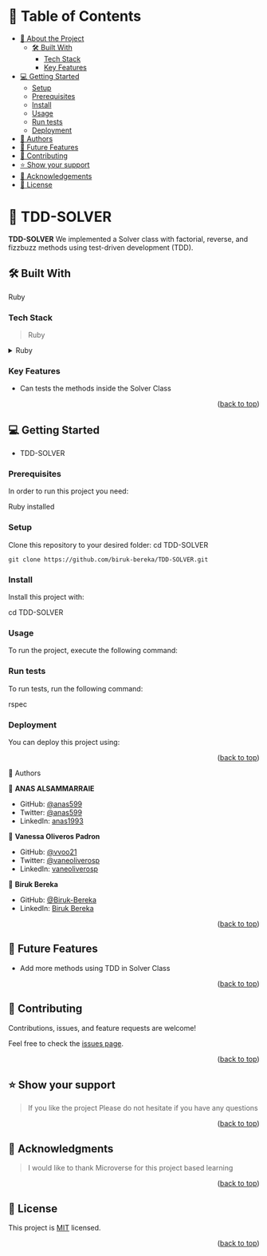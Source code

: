 # 📗 Table of Contents
- [📖 About the Project](#about-project)
  - [🛠 Built With](#built-with)
    - [Tech Stack](#tech-stack)
    - [Key Features](#key-features)
- [💻 Getting Started](#getting-started)
  - [Setup](#setup)
  - [Prerequisites](#prerequisites)
  - [Install](#install)
  - [Usage](#usage)
  - [Run tests](#run-tests)
  - [Deployment](#triangular_flag_on_post-deployment)
- [👥 Authors](#authors)
- [🔭 Future Features](#future-features)
- [🤝 Contributing](#contributing)
- [⭐️ Show your support](#support)
- [🙏 Acknowledgements](#acknowledgements)
- [📝 License](#license)

# 📖 TDD-SOLVER <a name="about-project"></a>

**TDD-SOLVER** 
 We implemented a Solver class with factorial, reverse, and fizzbuzz methods using test-driven development (TDD).
## 🛠 Built With <a name="built-with"></a>
Ruby
### Tech Stack <a name="tech-stack"></a>

> Ruby


<details>
<summary>Ruby</summary>
  <ul>
    <li><a href="https://www.ruby-lang.org/en/">Ruby</a></li>
  </ul>
</details>

### Key Features <a name="key-features"></a>


- Can tests the methods inside the Solver Class
<p align="right">(<a href="#readme-top">back to top</a>)</p>


## 💻 Getting Started <a name="getting-started"></a>

- TDD-SOLVER

### Prerequisites

In order to run this project you need:

Ruby installed


### Setup

Clone this repository to your desired folder:
  cd TDD-SOLVER

    git clone https://github.com/biruk-bereka/TDD-SOLVER.git
  

### Install

Install this project with:

  cd TDD-SOLVER  


### Usage

To run the project, execute the following command:


### Run tests

To run tests, run the following command:

rspec
### Deployment

You can deploy this project using:

<p align="right">(<a href="#readme-top">back to top</a>)</p>👥 Authors <a name="authors"></a>

👤 **ANAS ALSAMMARRAIE**

- GitHub: [@anas599](https://github.com/anas599)
- Twitter: [@anas599](https://twitter.com/anas599)
- LinkedIn: [anas1993](https://linkedin.com/in/anas1993)

👤 **Vanessa Oliveros Padron**

- GitHub: [@vvoo21](https://github.com/vvoo21)
- Twitter: [@vaneoliverosp](https://twitter.com/vaneoliverosp)
- LinkedIn: [vaneoliverosp](https://www.linkedin.com/in/vaneoliverosp/)

👤 **Biruk Bereka**

- GitHub: [@Biruk-Bereka](https://github.com/biruk-bereka)
- LinkedIn: [Biruk Bereka](https://www.linkedin.com/in/biruk-bereka1212/)


<p align="right">(<a href="#readme-top">back to top</a>)</p>


## 🔭 Future Features <a name="future-features"></a>
-  Add more methods using TDD in Solver Class

<p align="right">(<a href="#readme-top">back to top</a>)</p>


## 🤝 Contributing <a name="contributing"></a>

Contributions, issues, and feature requests are welcome!

Feel free to check the [issues page](../../issues/).


<p align="right">(<a href="#readme-top">back to top</a>)</p>

## ⭐️ Show your support <a name="support"></a>

> If you like the project Please do not hesitate if you have any questions

<p align="right">(<a href="#readme-top">back to top</a>)</p>

## 🙏 Acknowledgments <a name="acknowledgements"></a>

> I would like to thank Microverse for this project based learning

<p align="right">(<a href="#readme-top">back to top</a>)</p>

## 📝 License <a name="license"></a>

This project is [MIT](./LICENSE) licensed.

<p align="right">(<a href="#readme-top">back to top</a>)</p>